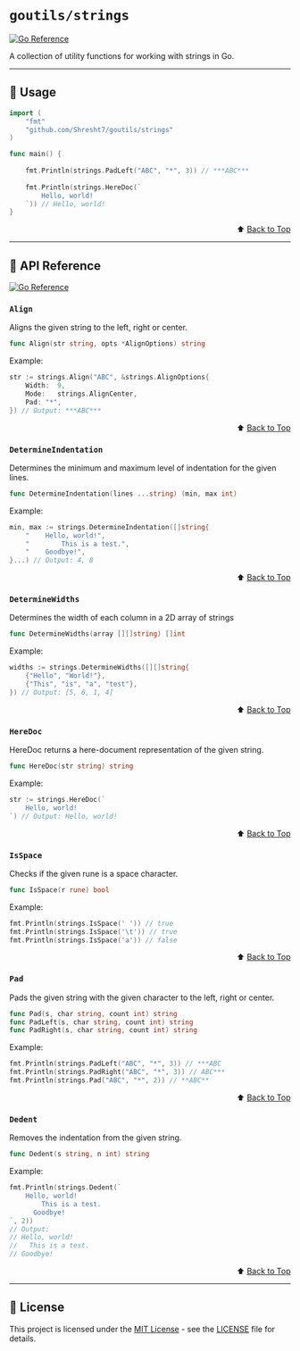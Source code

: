 # `goutils/strings`

[![Go Reference](https://pkg.go.dev/badge/github.com/Shresht7/goutils/strings.svg)](https://pkg.go.dev/github.com/Shresht7/goutils/strings)

A collection of utility functions for working with strings in Go.

---

## 📖 Usage

```go
import (
    "fmt"
    "github.com/Shresht7/goutils/strings"
)

func main() {
    
    fmt.Println(strings.PadLeft("ABC", "*", 3)) // ***ABC***
    
    fmt.Println(strings.HereDoc(`
        Hello, world!
    `)) // Hello, world!
}
```

<div align="right">

⬆️ [Back to Top][top]

</div>

---

## 📘 API Reference

[![Go Reference](https://pkg.go.dev/badge/github.com/Shresht7/goutils/strings.svg)](https://pkg.go.dev/github.com/Shresht7/goutils/strings)

### `Align`

Aligns the given string to the left, right or center.

```go
func Align(str string, opts *AlignOptions) string
```

Example:

```go
str := strings.Align("ABC", &strings.AlignOptions{
    Width:  9,
    Mode:   strings.AlignCenter,
    Pad: "*",
}) // Output: ***ABC***
```

<div align="right">

⬆️ [Back to Top][top]

</div>

### `DetermineIndentation`

Determines the minimum and maximum level of indentation for the given lines.

```go
func DetermineIndentation(lines ...string) (min, max int)
```

Example:

```go
min, max := strings.DetermineIndentation([]string{
    "    Hello, world!",
    "        This is a test.",
    "    Goodbye!",
}...) // Output: 4, 8
```

<div align="right">

⬆️ [Back to Top][top]

</div>

### `DetermineWidths`

Determines the width of each column in a 2D array of strings

```go
func DetermineWidths(array [][]string) []int
```

Example:

```go
widths := strings.DetermineWidths([][]string{
    {"Hello", "World!"},
    {"This", "is", "a", "test"},
}) // Output: [5, 6, 1, 4]
```

<div align="right">

⬆️ [Back to Top][top]

</div>

### `HereDoc`

HereDoc returns a here-document representation of the given string.

```go
func HereDoc(str string) string
```

Example:

```go
str := strings.HereDoc(`
    Hello, world!
`) // Output: Hello, world!
```

<div align="right">

⬆️ [Back to Top][top]

</div>

### `IsSpace`

Checks if the given rune is a space character.

```go
func IsSpace(r rune) bool
```

Example:

```go
fmt.Println(strings.IsSpace(' ')) // true
fmt.Println(strings.IsSpace('\t')) // true
fmt.Println(strings.IsSpace('a')) // false
```

<div align="right">

⬆️ [Back to Top][top]

</div>

### `Pad`

Pads the given string with the given character to the left, right or center.

```go
func Pad(s, char string, count int) string
func PadLeft(s, char string, count int) string
func PadRight(s, char string, count int) string
```

Example:

```go
fmt.Println(strings.PadLeft("ABC", "*", 3)) // ***ABC
fmt.Println(strings.PadRight("ABC", "*", 3)) // ABC***
fmt.Println(strings.Pad("ABC", "*", 2)) // **ABC**
```

<div align="right">

⬆️ [Back to Top][top]

</div>

### `Dedent`

Removes the indentation from the given string.

```go
func Dedent(s string, n int) string
```

Example:

```go
fmt.Println(strings.Dedent(`
    Hello, world!
        This is a test.
      Goodbye!
`, 2))
// Output:
// Hello, world!
//   This is a test.
// Goodbye!
```

<div align="right">

⬆️ [Back to Top][top]

</div>

---

## 📑 License

This project is licensed under the [MIT License](../LICENSE) - see the [LICENSE](../LICENSE) file for details.



<!-- LINKS -->

[top]: #goutils/strings

